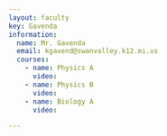 ```yaml
---
layout: faculty
key: Gavenda
information:
  name: Mr. Gavenda
  email: kgavend@swanvalley.k12.mi.us
  courses:
    - name: Physics A
      video:
    - name: Physics B
      video:
    - name: Biology A
      video:

---
```

